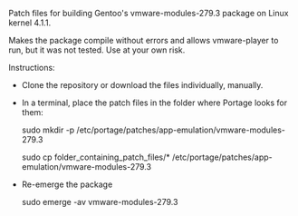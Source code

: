 Patch files for building Gentoo's vmware-modules-279.3 package on Linux kernel 4.1.1.

Makes the package compile without errors and allows vmware-player to run, but it was not tested.
Use at your own risk.

Instructions:
- Clone the repository or download the files individually, manually.
- In a terminal, place the patch files in the folder where Portage looks for them:

    sudo mkdir -p /etc/portage/patches/app-emulation/vmware-modules-279.3
    
    sudo cp folder_containing_patch_files/* /etc/portage/patches/app-emulation/vmware-modules-279.3

- Re-emerge the package

    sudo emerge -av vmware-modules-279.3
